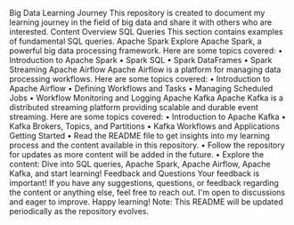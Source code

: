 Big Data Learning Journey
This repository is created to document my learning journey in the field of big data and share it with others who are interested.
Content Overview
SQL Queries
This section contains examples of fundamental SQL queries.
Apache Spark
Explore Apache Spark, a powerful big data processing framework. Here are some topics covered:
•	Introduction to Apache Spark
•	Spark SQL
•	Spark DataFrames
•	Spark Streaming
Apache Airflow
Apache Airflow is a platform for managing data processing workflows. Here are some topics covered:
•	Introduction to Apache Airflow
•	Defining Workflows and Tasks
•	Managing Scheduled Jobs
•	Workflow Monitoring and Logging
Apache Kafka
Apache Kafka is a distributed streaming platform providing scalable and durable event streaming. Here are some topics covered:
•	Introduction to Apache Kafka
•	Kafka Brokers, Topics, and Partitions
•	Kafka Workflows and Applications
Getting Started
•	Read the README file to get insights into my learning process and the content available in this repository.
•	Follow the repository for updates as more content will be added in the future.
•	Explore the content: Dive into SQL queries, Apache Spark, Apache Airflow, Apache Kafka, and start learning!
Feedback and Questions
Your feedback is important! If you have any suggestions, questions, or feedback regarding the content or anything else, feel free to reach out. I'm open to discussions and eager to improve.
Happy learning!
Note: This README will be updated periodically as the repository evolves.

